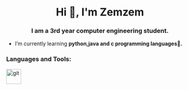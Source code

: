 <h1 align="center">Hi 👋, I'm Zemzem</h1>
<h3 align="center">I am a 3rd year computer engineering student.</h3>

- I’m currently learning **python,java and c programming languages👾.**


<h3 align="left">Languages and Tools:</h3>
<p align="left"> <a href="https://git-scm.com/" target="_blank" rel="noreferrer"> <img src="https://www.vectorlogo.zone/logos/git-scm/git-scm-icon.svg" alt="git" width="40" height="40"/> </a> </p>

